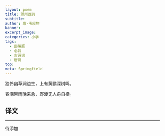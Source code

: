 ```yaml
---
layout: poem
title: 滁州西涧
subtitle: 
author: 唐·韦应物
banner: 
excerpt_image: 
categories: 小学
tags:
  - 部编版
  - 必背
  - 古诗词
  - 唐诗
top: 
meta: Springfield
---
```


独怜幽草涧边生，上有黄鹂深树鸣。

春潮带雨晚来急，野渡无人舟自横。


## 译文

---

待添加